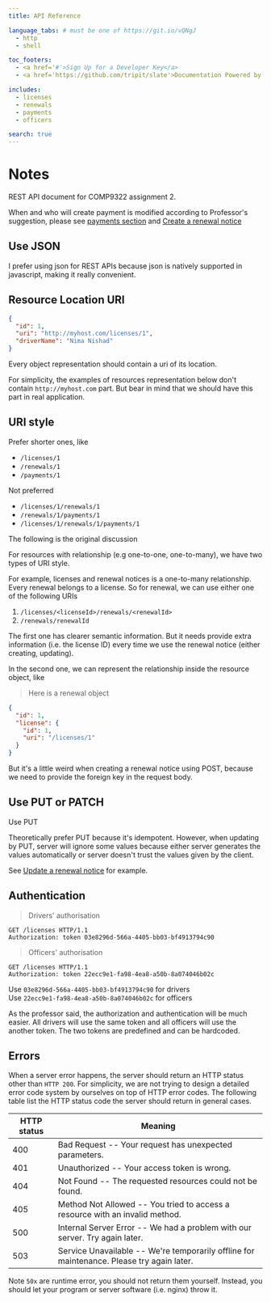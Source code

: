 ```yaml
---
title: API Reference

language_tabs: # must be one of https://git.io/vQNgJ
  - http
  - shell

toc_footers:
  - <a href='#'>Sign Up for a Developer Key</a>
  - <a href='https://github.com/tripit/slate'>Documentation Powered by Slate</a>

includes:
  - licenses
  - renewals
  - payments
  - officers

search: true
---
```


# Notes

REST API document for COMP9322 assignment 2.

<aside class="warning">
When and who will create payment is modified according to Professor's suggestion, please see <a href="#payments_payments">payments section</a> and <a href="#renewals_create-a-renewal-notice">Create a renewal notice</a>
</aside>

## Use JSON

I prefer using json for REST APIs because json is natively supported in javascript, making it really convenient.

## Resource Location URI

```json
{
  "id": 1,
  "uri": "http://myhost.com/licenses/1",
  "driverName": "Nima Nishad"
}
```

Every object representation should contain a uri of its location.

For simplicity, the examples of resources representation below don't contain `http://myhost.com` part. But bear in mind that we should have this part in real application.

## URI style

<aside class="notice">
Prefer shorter ones, like
</aside>

- `/licenses/1`
- `/renewals/1`
- `/payments/1`

<aside class="warning">
Not preferred
</aside>

- `/licenses/1/renewals/1`
- `/renewals/1/payments/1`
- `/licenses/1/renewals/1/payments/1`

<aside class="notice">
The following is the original discussion
</aside>

For resources with relationship (e.g one-to-one, one-to-many), we have two types of URI style.

For example, licenses and renewal notices is a one-to-many relationship. Every renewal belongs to a license. So for renewal, we can use either one of the following URIs

1. `/licenses/<licenseId>/renewals/<renewalId>`
2. `/renewals/renewalId`

The first one has clearer semantic information. But it needs provide extra information (i.e. the license ID) every time we use the renewal notice (either creating, updating).

In the second one, we can represent the relationship inside the resource object, like

> Here is a renewal object

```json
{
  "id": 1,
  "license": {
    "id": 1,
    "uri": "/licenses/1"
  }
}
```

But it's a little weird when creating a renewal notice using POST, because we need to provide the foreign key in the request body.

## Use PUT or PATCH

<aside class="notice">
Use PUT
</aside>

Theoretically prefer PUT because it's idempotent. However, when updating by PUT, server will ignore some values because either server generates the values automatically or server doesn't trust the values given by the client.

See [Update a renewal notice](#renewals_update-a-renewal-notice) for example.

## Authentication

> Drivers' authorisation

```http
GET /licenses HTTP/1.1
Authorization: token 03e8296d-566a-4405-bb03-bf4913794c90
```

> Officers' authorisation

```http
GET /licenses HTTP/1.1
Authorization: token 22ecc9e1-fa98-4ea8-a50b-8a074046b02c
```

<aside class="notice">
Use <code>03e8296d-566a-4405-bb03-bf4913794c90</code> for drivers
</aside>

<aside class="notice">
Use <code>22ecc9e1-fa98-4ea8-a50b-8a074046b02c</code> for officers
</aside>

As the professor said, the authorization and authentication will be much easier. All drivers will use the same token and all officers will use the another token. The two tokens are predefined and can be hardcoded.

## Errors

When a server error happens, the server should return an HTTP status other than `HTTP 200`. For simplicity, we are not trying to design a detailed error code system by ourselves on top of HTTP error codes. The following table list the HTTP status code the server should return in general cases.

HTTP status | Meaning
----------- | -------
400 | Bad Request -- Your request has unexpected parameters.
401 | Unauthorized -- Your access token is wrong.
404 | Not Found -- The requested resources could not be found.
405 | Method Not Allowed -- You tried to access a resource with an invalid method.
500 | Internal Server Error -- We had a problem with our server. Try again later.
503 | Service Unavailable -- We're temporarily offline for maintenance. Please try again later.

Note `50x` are runtime error, you should not return them yourself. Instead, you should let your program or server software (i.e. nginx) throw it.
